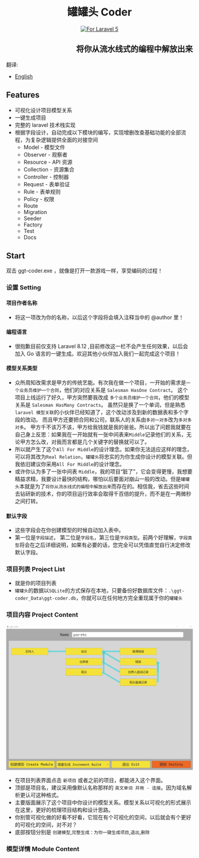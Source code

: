 <h1 align="center">罐罐头 Coder</h1>
<p align="center"><a href="https://github.com/CuratorC/ggt-coder-exe"><img alt="For Laravel 5" src="https://img.shields.io/badge/laravel-8.12-green.svg" style="max-width:100%;"></a>

<h2 align="right">将你从流水线式的编程中解放出来</h2>

翻译:

* [English](../README.md)

## Features
* 可视化设计项目模型关系
* 一键生成项目
* 完整的 laravel 技术栈实现
* 根据字段设计，自动完成以下模块的编写，实现增删改查基础功能的全部流程，为复杂逻辑提供全面的对接空间
    * Model         - 模型文件
    * Observer      - 观察者
    * Resource      - API 资源
    * Collection    - 资源集合
    * Controller    - 控制器
    * Request       - 表单验证
    * Rule          - 表单规则
    * Policy        - 权限
    * Route
    * Migration
    * Seeder
    * Factory
    * Test
    * Docs

## Start

双击 ggt-coder.exe ，就像是打开一款游戏一样，享受编码的过程！

### 设置 Setting
#### 项目作者名称
* 将这一项改为你的名称，以后这个字段将会填入注释当中的 @author 里！
#### 编程语言
* 很抱歉目前仅支持 Laravel 8.12 ,目前修改这一栏不会产生任何效果，以后会加入 Go 语言的一键生成。欢迎其他小伙伴加入我们一起完成这个项目！
#### 模型关系类型
* 众所周知改需求是甲方的传统艺能。有次我在做一个项目，一开始的需求是`一个业务员维护一个合同`，他们的对应关系是 `Salesman HasOne Contract`。 
  这个项目上线运行了好久，甲方突然要我改成 `多个业务员维护一个合同`，他们的模型关系是 `Salesman HasMany Contracts`。
  虽然只是换了一个单词，但是熟悉 `laravel 模型关联`的小伙伴已经知道了，这个改动涉及到新的数据表和多个字段的改动。
  而且甲方还要把合同和公司，联系人的关系由`多对一对多`改为`多对多对多`。
  甲方千不该万不该，甲方给我钱就是我的爸爸。所以出了问题我就要在自己身上反思：如果我在一开始就有一张中间表来`Middle`记录他们的关系，无论甲方怎么改，对我而言都是几个关键字的替换就可以了。 
* 所以就产生了这个`All For Middle`的设计理念。如果你无法适应这样的理念，可以将其改为`Real Relation`，`罐罐头`将忠实的为你生成你设计的模型关联。但我依旧建议你采用`All For Middle`的设计理念。
* 或许你认为多了一张中间表 `Middle`，我的项目“脏了”，它会变得更慢，我想要精益求精，我要设计最快的结构，哪怕以后要面对崩山一般的改动。但是`罐罐头`本就是为了`将你从流水线式的编程中解放出来`而存在的。相信我，省去这些时间去钻研新的技术，你的项目运行效率会取得千百倍的提升，而不是在一两微秒之间打转。
#### 默认字段
* 这些字段会在你创建模型的时候自动加入表中。
* 第一位是`字段描述`， 第二位是`字段名`，第三位是`字段类型`。前两个好理解，`字段类型`将会在之后详细说明，如果有必要的话，您完全可以凭借直觉自行决定修改默认字段。

### 项目列表 Project List
* 就是你的项目列表
* `罐罐头`的数据以`SQLite`的方式保存在本地，只要备份好数据库文件：`.\ggt-coder_Data\ggt-coder.db`，你就可以在任何地方完全重现属于你的`罐罐头`

### 项目内容 Project Content
<img alt="Project Content Image" src="./images/project_content.png">

* 在项目列表界面点击 `新项目` 或者之前的项目，都能进入这个界面。
* 顶部是项目名，建议采用像默认名称那样的 `英文单词 并用 - 连接`。因为域名解析更认可这种格式。
* 主要版面展示了这个项目中你设计的模型关系。模型关系以可视化的形式展示在这里，更好的梳理项目结构和设计思路。
* 你别管可视化做的好看不好看，它现在有个可视化的空间，以后就会有个更好的可视化的空间，对不对？
* 底部按钮分别是 `创建模型`,`完整生成：为你一键生成项目`,`退出`,`删除`

### 模型详情 Module Content